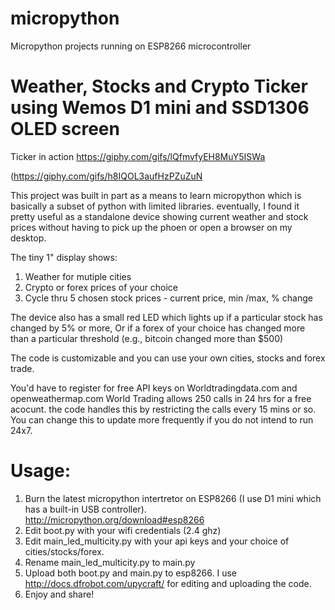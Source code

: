 # micropython
Micropython projects running on ESP8266 microcontroller

# Weather, Stocks and Crypto Ticker using Wemos D1 mini and SSD1306 OLED screen

Ticker in action
https://giphy.com/gifs/lQfmvfyEH8MuY5ISWa

(https://giphy.com/gifs/h8IQOL3aufHzPZuZuN


This project was built in part as a means to learn micropython which is basically a subset of python with limited libraries.
eventually, I found it pretty useful as a standalone device showing current weather and stock prices without having to pick up the phoen or open a browser on my desktop.

The tiny 1" display shows:

1. Weather for mutiple cities
2. Crypto or forex prices of your choice
3. Cycle thru 5 chosen stock prices - current price, min /max, % change

The device also has a small red LED which lights up if a particular stock has changed by 5% or more, Or if a forex of your choice has changed more than a particular threshold (e.g., bitcoin changed more than $500)

The code is customizable and you can use your own cities, stocks and forex trade.

You'd have to register for free API keys on Worldtradingdata.com and openweathermap.com
World Trading allows 250 calls in 24 hrs for a free acocunt. the code handles this by restricting the calls every 15 mins or so.
You can change this to update more frequently if you do not intend to run 24x7.

# Usage:
1. Burn the latest micropython intertretor on ESP8266 (I use D1 mini which has a built-in USB controller).
   http://micropython.org/download#esp8266
2. Edit boot.py with your wifi credentials (2.4 ghz)
3. Edit main_led_multicity.py with your api keys and your choice of cities/stocks/forex.
4. Rename main_led_multicity.py to main.py
5. Upload both boot.py and main.py to esp8266. I use http://docs.dfrobot.com/upycraft/ for editing and uploading the code.
6. Enjoy and share!
